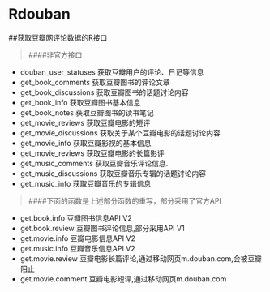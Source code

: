 Rdouban
=======
##获取豆瓣网评论数据的R接口
> ####非官方接口
* douban_user_statuses  获取豆瓣用户的评论、日记等信息
* get_book_comments	获取豆瓣图书的评论文章
* get_book_discussions	获取豆瓣图书的话题讨论内容
* get_book_info	获取豆瓣图书基本信息
* get_book_notes	获取豆瓣图书的读书笔记
* get_movie_reviews	获取豆瓣电影的短评
* get_movie_discussions	获取关于某个豆瓣电影的话题讨论内容
* get_movie_info	获取豆瓣影视的基本信息
* get_movie_reviews	获取豆瓣电影的长篇影评
* get_music_comments	获取豆瓣音乐评论信息.
* get_music_discussions	获取豆瓣音乐专辑的话题讨论内容
* get_music_info	获取豆瓣音乐的专辑信息

> ####下面的函数是上述部分函数的重写，部分采用了官方API
* get.book.info  豆瓣图书信息API V2
* get.book.review  豆瓣图书评论信息,部分采用API V1
* get.movie.info  豆瓣电影信息API V2
* get.music.info  豆瓣音乐信息API V2
* get.movie.review  豆瓣电影长篇评论,通过移动网页m.douban.com,会被豆瓣阻止
* get.movie.comment  豆瓣电影短评,通过移动网页m.douban.com
